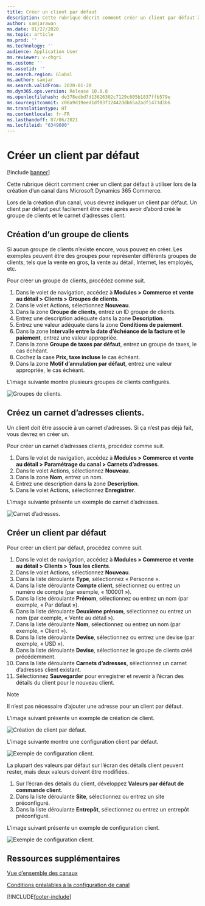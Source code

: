 ```yaml
---
title: Créer un client par défaut
description: Cette rubrique décrit comment créer un client par défaut à utiliser lors de la création d’un canal dans Microsoft Dynamics 365 Commerce.
author: samjarawan
ms.date: 01/27/2020
ms.topic: article
ms.prod: ''
ms.technology: ''
audience: Application User
ms.reviewer: v-chgri
ms.custom: ''
ms.assetid: ''
ms.search.region: Global
ms.author: samjar
ms.search.validFrom: 2020-01-20
ms.dyn365.ops.version: Release 10.0.8
ms.openlocfilehash: de378edbd7d13626302c7129c605b1837ffb579e
ms.sourcegitcommit: c08a9d19eed1df03f32442ddb65a2adf1473d3b6
ms.translationtype: HT
ms.contentlocale: fr-FR
ms.lasthandoff: 07/06/2021
ms.locfileid: "6349600"
---
```

# <a name="create-a-default-customer"></a>Créer un client par défaut

[!include [banner](includes/banner.md)]

Cette rubrique décrit comment créer un client par défaut à utiliser lors de la création d’un canal dans Microsoft Dynamics 365 Commerce.

Lors de la création d’un canal, vous devrez indiquer un client par défaut. Un client par défaut peut facilement être créé après avoir d’abord créé le groupe de clients et le carnet d’adresses client.

## <a name="create-a-customer-group"></a>Création d’un groupe de clients

Si aucun groupe de clients n’existe encore, vous pouvez en créer. Les exemples peuvent être des groupes pour représenter différents groupes de clients, tels que la vente en gros, la vente au détail, Internet, les employés, etc.

Pour créer un groupe de clients, procédez comme suit.

1. Dans le volet de navigation, accédez à **Modules \> Commerce et vente au détail \> Clients \> Groupes de clients**.
1. Dans le volet Actions, sélectionnez **Nouveau**.
1. Dans la zone **Groupe de clients**, entrez un ID groupe de clients.
1. Entrez une description adéquate dans la zone **Description**.
1. Entrez une valeur adéquate dans la zone **Conditions de paiement**.
1. Dans la zone **Intervalle entre la date d’échéance de la facture et le paiement**, entrez une valeur appropriée.
1. Dans la zone **Groupe de taxes par défaut**, entrez un groupe de taxes, le cas échéant.
1. Cochez la case **Prix, taxe incluse** le cas échéant.
1. Dans la zone **Motif d’annulation par défaut**, entrez une valeur appropriée, le cas échéant.

L’image suivante montre plusieurs groupes de clients configurés.

![Groupes de clients.](media/customer-groups.png)

## <a name="create-a-customer-address-book"></a>Créez un carnet d’adresses clients.

Un client doit être associé à un carnet d’adresses. Si ça n’est pas déjà fait, vous devrez en créer un.

Pour créer un carnet d’adresses clients, procédez comme suit.

1. Dans le volet de navigation, accédez à **Modules \> Commerce et vente au détail \> Paramétrage du canal \> Carnets d’adresses**.
1. Dans le volet Actions, sélectionnez **Nouveau**.
1. Dans la zone **Nom**, entrez un nom.
1. Entrez une description dans la zone **Description**.
1. Dans le volet Actions, sélectionnez **Enregistrer**.

L’image suivante présente un exemple de carnet d’adresses.

![Carnet d’adresses.](media/address-book.png)

## <a name="create-a-default-customer"></a>Créer un client par défaut

Pour créer un client par défaut, procédez comme suit.

1. Dans le volet de navigation, accédez à **Modules \> Commerce et vente au détail \> Clients \> Tous les clients**.
1. Dans le volet Actions, sélectionnez **Nouveau**.
1. Dans la liste déroulante **Type**, sélectionnez « Personne ».
1. Dans la liste déroulante **Compte client**, sélectionnez ou entrez un numéro de compte (par exemple, « 100001 »).
1. Dans la liste déroulante **Prénom**, sélectionnez ou entrez un nom (par exemple, « Par défaut »).
1. Dans la liste déroulante **Deuxième prénom**, sélectionnez ou entrez un nom (par exemple, « Vente au détail »).
1. Dans la liste déroulante **Nom**, sélectionnez ou entrez un nom (par exemple, « Client »).
1. Dans la liste déroulante **Devise**, sélectionnez ou entrez une devise (par exemple, « USD »).
1. Dans la liste déroulante **Devise**, sélectionnez le groupe de clients créé précédemment.
1. Dans la liste déroulante **Carnets d’adresses**, sélectionnez un carnet d’adresses client existant.
1. Sélectionnez **Sauvegarder** pour enregistrer et revenir à l’écran des détails du client pour le nouveau client.

> [!NOTE]
> Il n’est pas nécessaire d’ajouter une adresse pour un client par défaut.

L’image suivant présente un exemple de création de client.

![Création de client par défaut.](media/default-customer-creation.png)

L’image suivante montre une configuration client par défaut.

![Exemple de configuration client.](media/default-customer-configuration1.png)

La plupart des valeurs par défaut sur l’écran des détails client peuvent rester, mais deux valeurs doivent être modifiées.

1. Sur l’écran des détails du client, développez **Valeurs par défaut de commande client**.
1. Dans la liste déroulante **Site**, sélectionnez ou entrez un site préconfiguré.
1. Dans la liste déroulante **Entrepôt**, sélectionnez ou entrez un entrepôt préconfiguré.

L’image suivant présente un exemple de configuration client.

![Exemple de configuration client.](media/default-customer-configuration2.png)

## <a name="additional-resources"></a>Ressources supplémentaires

[Vue d’ensemble des canaux](channels-overview.md)

[Conditions préalables à la configuration de canal](channels-prerequisites.md)


[!INCLUDE[footer-include](../includes/footer-banner.md)]
